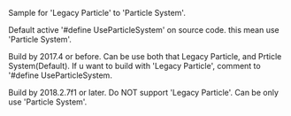 Sample for 'Legacy Particle' to 'Particle System'.

Default active '#define UseParticleSystem' on source code.
this mean use 'Particle System'.


Build by 2017.4 or before.
Can be use both that Legacy Particle, and Prticle System(Default).
If u want to build with 'Legacy Particle', comment to '#define UseParticleSystem.


Build by 2018.2.7f1 or later.
Do NOT support 'Legacy Particle'.
Can be only use 'Particle System'.

